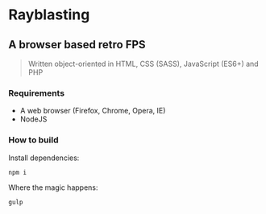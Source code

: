 # Rayblasting
## A browser based retro FPS

> Written object-oriented in HTML, CSS (SASS), JavaScript (ES6+) and PHP

### Requirements
* A web browser (Firefox, Chrome, Opera, IE)
* NodeJS

### How to build
Install dependencies:
``` bash
npm i
```

Where the magic happens:
``` bash
gulp
```
